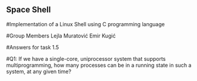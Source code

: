 ## Space Shell

#Implementation of a Linux Shell using C programming language

#Group Members
Lejla Muratović
Emir Kugić

#Answers for task 1.5

#Q1: If we have a single-core, uniprocessor system that supports multiprogramming, how many processes can be in a running state in such a system, at any given time?

